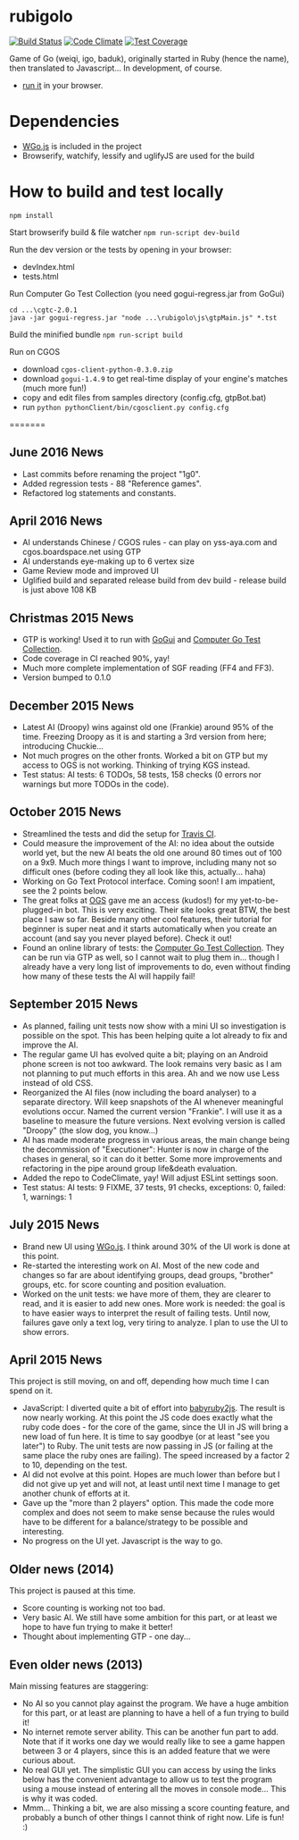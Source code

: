 # rubigolo
[![Build Status](https://travis-ci.org/kubicle/rubigolo.svg?branch=develop)](https://travis-ci.org/kubicle/rubigolo)
[![Code Climate](https://codeclimate.com/github/kubicle/rubigolo/badges/gpa.svg)](https://codeclimate.com/github/kubicle/rubigolo)
[![Test Coverage](https://codeclimate.com/github/kubicle/rubigolo/badges/coverage.svg)](https://codeclimate.com/github/kubicle/rubigolo/coverage)

Game of Go (weiqi, igo, baduk), originally started in Ruby (hence the name), then translated to Javascript... In development, of course. 

- [run it](http://rawgit.com/kubicle/rubigolo/master/index.html) in your browser.

Dependencies
============

- [WGo.js](http://github.com/waltheri/wgo.js) is included in the project
- Browserify, watchify, lessify and uglifyJS are used for the build

How to build and test locally
=============================

`npm install`

Start browserify build & file watcher
`npm run-script dev-build`

Run the dev version or the tests by opening in your browser:
- devIndex.html
- tests.html

Run Computer Go Test Collection (you need gogui-regress.jar from GoGui)
```
cd ...\cgtc-2.0.1
java -jar gogui-regress.jar "node ...\rubigolo\js\gtpMain.js" *.tst
```

Build the minified bundle
`npm run-script build`

Run on CGOS
- download `cgos-client-python-0.3.0.zip`
- download `gogui-1.4.9` to get real-time display of your engine's matches (much more fun!)
- copy and edit files from samples directory (config.cfg, gtpBot.bat)
- run `python pythonClient/bin/cgosclient.py config.cfg`

=======

## June 2016 News
* Last commits before renaming the project "1g0".
* Added regression tests - 88 "Reference games".
* Refactored log statements and constants.

## April 2016 News
* AI understands Chinese / CGOS rules - can play on yss-aya.com and cgos.boardspace.net using GTP
* AI understands eye-making up to 6 vertex size
* Game Review mode and improved UI
* Uglified build and separated release build from dev build - release build is just above 108 KB

## Christmas 2015 News
* GTP is working! Used it to run with [GoGui](http://gogui.sf.net/) and [Computer Go Test Collection](https://webdocs.cs.ualberta.ca/~games/go/cgtc/).
* Code coverage in CI reached 90%, yay!
* Much more complete implementation of SGF reading (FF4 and FF3).
* Version bumped to 0.1.0

## December 2015 News
* Latest AI (Droopy) wins against old one (Frankie) around 95% of the time. Freezing Droopy as it is and starting a 3rd version from here; introducing Chuckie...
* Not much progres on the other fronts. Worked a bit on GTP but my access to OGS is not working. Thinking of trying KGS instead.
* Test status: AI tests: 6 TODOs, 58 tests, 158 checks (0 errors nor warnings but more TODOs in the code).

## October 2015 News
* Streamlined the tests and did the setup for [Travis CI](https://travis-ci.org/).
* Could measure the improvement of the AI: no idea about the outside world yet, but the new AI beats the old one around 80 times out of 100 on a 9x9. Much more things I want to improve, including many not so difficult ones (before coding they all look like this, actually... haha)
* Working on Go Text Protocol interface. Coming soon! I am impatient, see the 2 points below.
* The great folks at [OGS](http://online-go.com) gave me an access (kudos!) for my yet-to-be-plugged-in bot. This is very exciting. Their site looks great BTW, the best place I saw so far. Beside many other cool features, their tutorial for beginner is super neat and it starts automatically when you create an account (and say you never played before). Check it out!
* Found an online library of tests: the [Computer Go Test Collection](https://webdocs.cs.ualberta.ca/~games/go/cgtc/). They can be run via GTP as well, so I cannot wait to plug them in... though I already have a very long list of improvements to do, even without finding how many of these tests the AI will happily fail!

## September 2015 News
* As planned, failing unit tests now show with a mini UI so investigation is possible on the spot. This has been helping quite a lot already to fix and improve the AI.
* The regular game UI has evolved quite a bit; playing on an Android phone screen is not too awkward. The look remains very basic as I am not planning to put much efforts in this area. Ah and we now use Less instead of old CSS.
* Reorganized the AI files (now including the board analyser) to a separate directory. Will keep snapshots of the AI whenever meaningful evolutions occur. Named the current version "Frankie". I will use it as a baseline to measure the future versions. Next evolving version is called "Droopy" (the slow dog, you know...)
* AI has made moderate progress in various areas, the main change being the decommission of "Executioner": Hunter is now in charge of the chases in general, so it can do it better. Some more improvements and refactoring in the pipe around group life&death evaluation.
* Added the repo to CodeClimate, yay! Will adjust ESLint settings soon.
* Test status: AI tests: 9 FIXME, 37 tests, 91 checks, exceptions: 0, failed: 1, warnings: 1

## July 2015 News
* Brand new UI using [WGo.js](http://github.com/waltheri/wgo.js). I think around 30% of the UI work is done at this point.
* Re-started the interesting work on AI. Most of the new code and changes so far are about identifying groups, dead groups, "brother" groups, etc. for score counting and position evaluation.
* Worked on the unit tests: we have more of them, they are clearer to read, and it is easier to add new ones. More work is needed: the goal is to have easier ways to interpret the result of failing tests. Until now, failures gave only a text log, very tiring to analyze. I plan to use the UI to show errors.

## April 2015 News
This project is still moving, on and off, depending how much time I can spend on it.

* JavaScript: I diverted quite a bit of effort into [babyruby2js](http://rawgit.com/kubicle/babyruby2js). The result is now nearly working. At this point the JS code does exactly what the ruby code does - for the core of the game, since the UI in JS will bring a new load of fun here. It is time to say goodbye (or at least "see you later") to Ruby. The unit tests are now passing in JS (or failing at the same place the ruby ones are failing). The speed increased by a factor 2 to 10, depending on the test.
* AI did not evolve at this point. Hopes are much lower than before but I did not give up yet and will not, at least until next time I manage to get another chunk of efforts at it.
* Gave up the "more than 2 players" option. This made the code more complex and does not seem to make sense because the rules would have to be different for a balance/strategy to be possible and interesting.
* No progress on the UI yet. Javascript is the way to go.

## Older news (2014)
This project is paused at this time.
* Score counting is working not too bad.
* Very basic AI. We still have some ambition for this part, or at least we hope to have fun trying to make it better!
* Thought about implementing GTP - one day...

## Even older news (2013)
Main missing features are staggering:
* No AI so you cannot play against the program. We have a huge ambition for this part, or at least are planning to have a hell of a fun trying to build it!
* No internet remote server ability. This can be another fun part to add. Note that if it works one day we would really like to see a game happen between 3 or 4 players, since this is an added feature that we were curious about.
* No real GUI yet. The simplistic GUI you can access by using the links below has the convenient advantage to allow us to test the program using a mouse instead of entering all the moves in console mode... This is why it was coded.
* Mmm... Thinking a bit, we are also missing a score counting feature, and probably a bunch of other things I cannot think of right now. Life is fun! :)
